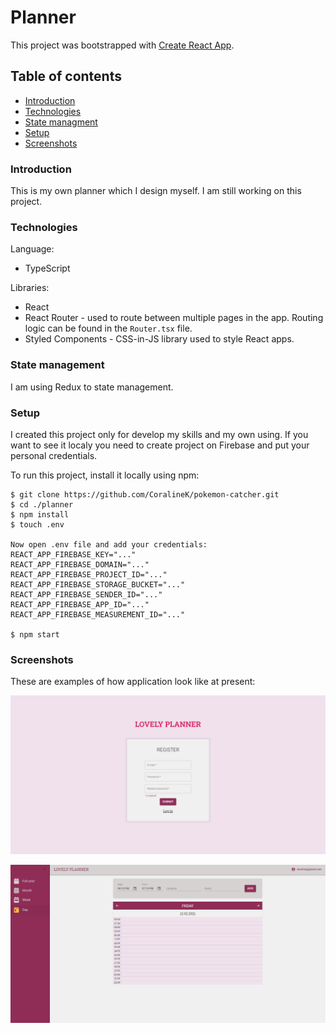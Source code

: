 # Planner

This project was bootstrapped with [Create React App](https://github.com/facebook/create-react-app).

## Table of contents

- [Introduction](#introduction)
- [Technologies](#technologies)
- [State managment](#statemanagnent)
- [Setup](#setup)
- [Screenshots](#screenshots)

### Introduction

This is my own planner which I design myself. I am still working on this project.

### Technologies

Language:

- TypeScript

Libraries:

- React
- React Router - used to route between multiple pages in the app. Routing logic can be found in the `Router.tsx` file.
- Styled Components - CSS-in-JS library used to style React apps.

### State management

I am using Redux to state management.

### Setup

I created this project only for develop my skills and my own using. If you want to see it localy you need to create project on Firebase and put your personal credentials.

To run this project, install it locally using npm:

```
$ git clone https://github.com/CoralineK/pokemon-catcher.git
$ cd ./planner
$ npm install
$ touch .env

Now open .env file and add your credentials:
REACT_APP_FIREBASE_KEY="..."
REACT_APP_FIREBASE_DOMAIN="..."
REACT_APP_FIREBASE_PROJECT_ID="..."
REACT_APP_FIREBASE_STORAGE_BUCKET="..."
REACT_APP_FIREBASE_SENDER_ID="..."
REACT_APP_FIREBASE_APP_ID="..."
REACT_APP_FIREBASE_MEASUREMENT_ID="..."

$ npm start
```

### Screenshots

These are examples of how application look like at present:

![register](images/register.PNG)

![day](images/day.PNG)
